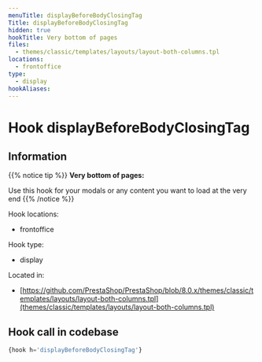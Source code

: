 ```yaml
---
menuTitle: displayBeforeBodyClosingTag
Title: displayBeforeBodyClosingTag
hidden: true
hookTitle: Very bottom of pages
files:
  - themes/classic/templates/layouts/layout-both-columns.tpl
locations:
  - frontoffice
type:
  - display
hookAliases:
---
```


# Hook displayBeforeBodyClosingTag

## Information

{{% notice tip %}}
**Very bottom of pages:** 

Use this hook for your modals or any content you want to load at the very end
{{% /notice %}}

Hook locations: 
  - frontoffice

Hook type: 
  - display

Located in: 
  - [https://github.com/PrestaShop/PrestaShop/blob/8.0.x/themes/classic/templates/layouts/layout-both-columns.tpl](themes/classic/templates/layouts/layout-both-columns.tpl)

## Hook call in codebase

```php
{hook h='displayBeforeBodyClosingTag'}
```